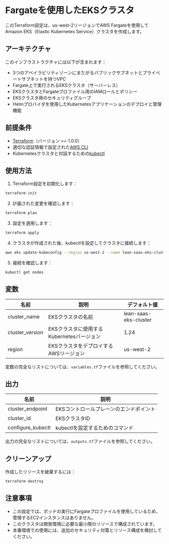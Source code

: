# Fargateを使用したEKSクラスタ

このTerraform設定は、us-west-2リージョンでAWS Fargateを使用してAmazon EKS（Elastic Kubernetes Service）クラスタを作成します。

## アーキテクチャ

このインフラストラクチャには以下が含まれます：

- 3つのアベイラビリティゾーンにまたがるパブリックサブネットとプライベートサブネットを持つVPC
- Fargate上で実行されるEKSクラスタ（サーバーレス）
- EKSクラスタとFargateプロファイル用のIAMロールとポリシー
- EKSクラスタ用のセキュリティグループ
- Helmプロバイダを使用したKubernetesアプリケーションのデプロイと管理機能

## 前提条件

- [Terraform](https://www.terraform.io/downloads.html)（バージョン >= 1.0.0）
- 適切な認証情報で設定された[AWS CLI](https://aws.amazon.com/cli/)
- Kubernetesクラスタと対話するための[kubectl](https://kubernetes.io/docs/tasks/tools/install-kubectl/)

## 使用方法

1. Terraform設定を初期化します：

```bash
terraform init
```

2. 計画された変更を確認します：

```bash
terraform plan
```

3. 設定を適用します：

```bash
terraform apply
```

4. クラスタが作成された後、kubectlを設定してクラスタに接続します：

```bash
aws eks update-kubeconfig --region us-west-2 --name lean-saas-eks-cluster
```

5. 接続を確認します：

```bash
kubectl get nodes
```

## 変数

| 名前 | 説明 | デフォルト値 |
|------|-------------|---------|
| cluster_name | EKSクラスタの名前 | lean-saas-eks-cluster |
| cluster_version | EKSクラスタに使用するKubernetesバージョン | 1.24 |
| region | EKSクラスタをデプロイするAWSリージョン | us-west-2 |

変数の完全なリストについては、`variables.tf`ファイルを参照してください。

## 出力

| 名前 | 説明 |
|------|-------------|
| cluster_endpoint | EKSコントロールプレーンのエンドポイント |
| cluster_id | EKSクラスタID |
| configure_kubectl | kubectlを設定するためのコマンド |

出力の完全なリストについては、`outputs.tf`ファイルを参照してください。

## クリーンアップ

作成したリソースを破棄するには：

```bash
terraform destroy
```

## 注意事項

- この設定では、ポッドの実行にFargateプロファイルを使用しているため、管理するEC2インスタンスはありません。
- このクラスタは開発環境に必要な最小限のリソースで構成されています。
- 本番環境での使用には、追加のセキュリティ対策とリソース構成を検討してください。
